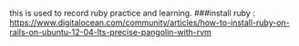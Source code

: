 this is used to record ruby practice and learning.
###install ruby :
https://www.digitalocean.com/community/articles/how-to-install-ruby-on-rails-on-ubuntu-12-04-lts-precise-pangolin-with-rvm

